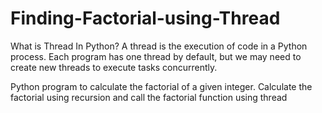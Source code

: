 # Finding-Factorial-using-Thread

What is Thread In Python?
A thread is the execution of code in a Python process. 
Each program has one thread by default, but we may need to create new threads to execute tasks concurrently.

Python program to calculate the factorial of a given integer.
Calculate the factorial using recursion and call the factorial function using thread
